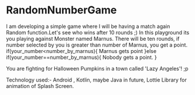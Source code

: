 # RandomNumberGame
I am developing a simple game where I will be having a match again Random function.Let's see who wins after 10 rounds ;)
In this playground its you playing against Monster named Marnus. There will be ten rounds, if number selected by you is greater than number of Marnus, you get a point.  
if(your_number<number_by_marnus){
    Marnus gets point
}else if(your_number==number_by_marnus){
     Nobody gets a point.
}

You are fighting for Halloween Pumpkins in a town called 'Lazy Angeles'! ;p 

Technology used:- Android , Kotlin, maybe Java in future, Lottie Library for animation of Splash Screen.
